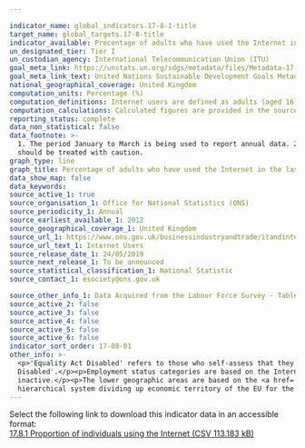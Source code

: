 ```yaml
---

indicator_name: global_indicators.17-8-1-title
target_name: global_targets.17-8-title
indicator_available: Precentage of adults who have used the Internet in the last three months
un_designated_tier: Tier I
un_custodian_agency: International Telecommunication Union (ITU)
goal_meta_link: https://unstats.un.org/sdgs/metadata/files/Metadata-17-08-01.pdf 
goal_meta_link_text: United Nations Sustainable Development Goals Metadata (PDF 469 KB)
national_geographical_coverage: United Kingdom
computation_units: Percentage (%)
computation_definitions: Internet users are defined as adults (aged 16 and over) who have used the internet within the last 3 months.
computation_calculations: Calculated figures are provided in the source data.
reporting_status: complete
data_non_statistical: false
data_footnote: >-
  1. The period January to March is being used to report annual data. 2. Percentages sum to less than 100 due to 'don't know' responses. 3. Figures for the lower geographic areas are based on small sample sizes and are therefore subject to a greater degree of sampling variability, so
  should be treated with caution.
graph_type: line
graph_title: Percentage of adults who have used the Internet in the last three months
data_show_map: false
data_keywords:  
source_active_1: true
source_organisation_1: Office for National Statistics (ONS)
source_periodicity_1: Annual
source_earliest_available_1: 2012
source_geographical_coverage_1: United Kingdom
source_url_1: https://www.ons.gov.uk/businessindustryandtrade/itandinternetindustry/datasets/internetusers
source_url_text_1: Internet Users
source_release_date_1: 24/05/2019
source_next_release_1: To be announced
source_statistical_classification_1: National Statistic
source_contact_1: esociety@ons.gov.uk 

source_other_info_1: Data Acquired from the Labour Force Survey - Tables 1b-4b and 6b-7b.
source_active_2: false
source_active_3: false
source_active_4: false
source_active_5: false
source_active_6: false
indicator_sort_order: 17-08-01
other_info: >-
  <p>'Equality Act Disabled' refers to those who self-assess that they have a disability in line with the Equality Act definition of disability. A number of respondents who chose not to declare whether they had a disability have been included within the category 'Not Equality Act
  Disabled'.</p><p>Employment status categories are based on the International Labour Organisation (ILO) standard definitions of employment, unemployment and economic activity and inactivity. Inactive refers to looking after family, a disability or other reasons for being economically
  inactive.</p><p>The lower geographic areas are based on the <a href='https://www.ons.gov.uk/methodology/geography/geographicalproducts/namescodesandlookups/namesandcodeslistings/namesandcodesforeurostatgeography'>NUTS Classification - level 3.</a> The NUTS Classification is a
  hierarchical system dividing up economic territory of the EU for the purpose of regional statistics.</p> Data follows the UN specification for this indicator. This indicator has been identified in collaboration with topic experts.
---
```

Select the following link to download this indicator data in an accessible format:<br>[17.8.1 Proportion of individuals using the Internet (CSV 113.183 kB)](https://sustainabledevelopment-uk.github.io/sdg-data/data/17-8-1.csv)